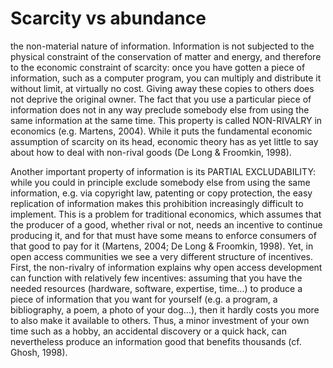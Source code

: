 # Scarcity vs abundance  

the non-material nature of information. Information is not subjected to the physical constraint of the conservation of matter and energy, and therefore to the economic constraint of scarcity: once you have gotten a piece of information, such as a computer program, you can multiply and distribute it without limit, at virtually no cost. Giving away these copies to others does not deprive the original owner. The fact that you use a particular piece of information does not in any way preclude somebody else from using the same information at the same time. This property is called NON-RIVALRY in economics (e.g. Martens, 2004). While it puts the fundamental economic assumption of scarcity on its head, economic theory has as yet little to say about how to deal with non-rival goods (De Long & Froomkin, 1998). 

Another important property of information is its PARTIAL EXCLUDABILITY: while you could in principle exclude somebody else from using the same information, e.g. via copyright law, patenting or copy protection, the easy replication of information makes this prohibition increasingly difficult to implement. This is a problem for traditional economics, which assumes that the producer of a good, whether rival or not, needs an incentive to continue producing it, and for that must have some means to enforce consumers of that good to pay for it (Martens, 2004; De Long & Froomkin, 1998). Yet, in open access communities we see a very different structure of incentives. First, the non-rivalry of information explains why open access development can function with relatively few incentives: assuming that you have the needed resources (hardware, software, expertise, time...) to produce a piece of information that you want for yourself (e.g. a program, a bibliography, a poem, a photo of your dog...), then it hardly costs you more to also make it available to others. Thus, a minor investment of your own time such as a hobby, an accidental discovery or a quick hack, can nevertheless produce an information good that benefits thousands (cf. Ghosh, 1998).
